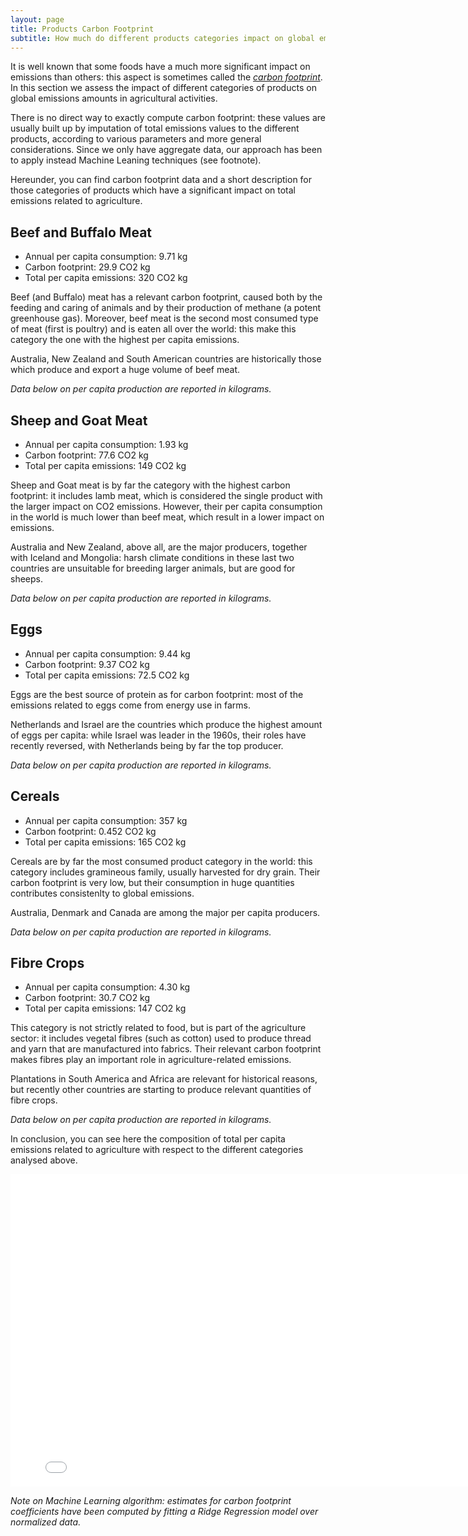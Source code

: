 ```yaml
---
layout: page
title: Products Carbon Footprint
subtitle: How much do different products categories impact on global emissions?
---
```


It is well known that some foods have a much more significant impact on emissions than others: this aspect is sometimes called the [*carbon footprint*](https://en.wikipedia.org/wiki/Carbon_footprint). In this section we assess the impact of different categories of products on global emissions amounts in agricultural activities.

There is no direct way to exactly compute carbon footprint: these values are usually built up by imputation of total emissions values to the different products, according to various parameters and more general considerations. Since we only have aggregate data, our approach has been to apply instead Machine Leaning techniques (see footnote).

Hereunder, you can find carbon footprint data and a short description for those categories of products which have a significant impact on total emissions related to agriculture.

## Beef and Buffalo Meat

* Annual per capita consumption: 9.71 kg
* Carbon footprint: 29.9 CO2 kg
* Total per capita emissions: 320 CO2 kg

Beef (and Buffalo) meat has a relevant carbon footprint, caused both by the feeding and caring of animals and by their production of methane (a potent greenhouse gas). Moreover, beef meat is the second most consumed type of meat (first is poultry) and is eaten all over the world: this make this category the one with the highest per capita emissions.

Australia, New Zealand and South American countries are historically those which produce and export a huge volume of beef meat.

*Data below on per capita production are reported in kilograms.*

<div class="flourish-embed" data-src="visualisation/1127426"></div><script src="https://public.flourish.studio/resources/embed.js"></script>

## Sheep and Goat Meat

* Annual per capita consumption: 1.93 kg
* Carbon footprint: 77.6 CO2 kg
* Total per capita emissions: 149 CO2 kg

Sheep and Goat meat is by far the category with the highest carbon footprint: it includes lamb meat, which is considered the single product with the larger impact on CO2 emissions. However, their per capita consumption in the world is much lower than beef meat, which result in a lower impact on emissions.

Australia and New Zealand, above all, are the major producers, together with Iceland and Mongolia: harsh climate conditions in these last two countries are unsuitable for breeding larger animals, but are good for sheeps.

*Data below on per capita production are reported in kilograms.*

<div class="flourish-embed" data-src="visualisation/1127448"></div><script src="https://public.flourish.studio/resources/embed.js"></script>

## Eggs

* Annual per capita consumption: 9.44 kg
* Carbon footprint: 9.37 CO2 kg
* Total per capita emissions: 72.5 CO2 kg

Eggs are the best source of protein as for carbon footprint: most of the emissions related to eggs come from energy use in farms.

Netherlands and Israel are the countries which produce the highest amount of eggs per capita: while Israel was leader in the 1960s, their roles have recently reversed, with Netherlands being by far the top producer.

*Data below on per capita production are reported in kilograms.*

<div class="flourish-embed" data-src="visualisation/1127428"></div><script src="https://public.flourish.studio/resources/embed.js"></script>

## Cereals

* Annual per capita consumption: 357 kg
* Carbon footprint: 0.452 CO2 kg
* Total per capita emissions: 165 CO2 kg

Cereals are by far the most consumed product category in the world: this category includes gramineous family, usually harvested for dry grain. Their carbon footprint is very low, but their consumption in huge quantities contributes consistenlty to global emissions.

Australia, Denmark and Canada are among the major per capita producers.

*Data below on per capita production are reported in kilograms.*

<div class="flourish-embed" data-src="visualisation/1127437"></div><script src="https://public.flourish.studio/resources/embed.js"></script>

## Fibre Crops

* Annual per capita consumption: 4.30 kg
* Carbon footprint: 30.7 CO2 kg
* Total per capita emissions: 147 CO2 kg

This category is not strictly related to food, but is part of the agriculture sector: it includes vegetal fibres (such as cotton) used to produce thread and yarn that are manufactured into fabrics. Their relevant carbon footprint makes fibres play an important role in agriculture-related emissions.

Plantations in South America and Africa are relevant for historical reasons, but recently other countries are starting to produce relevant quantities of fibre crops.

*Data below on per capita production are reported in kilograms.*

<div class="flourish-embed" data-src="visualisation/1127441"></div><script src="https://public.flourish.studio/resources/embed.js"></script>

In conclusion, you can see here the composition of total per capita emissions related to agriculture with respect to the different categories analysed above.

<iframe id="graph" src="pie_emissions.html" width="800" height="500" frameborder="0"></iframe>

*Note on Machine Learning algorithm: estimates for carbon footprint coefficients have been computed by fitting a Ridge Regression model over normalized data.*
